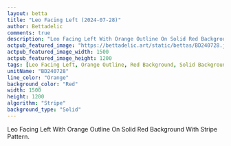 ```yaml
---
layout: betta
title: "Leo Facing Left (2024-07-28)"
author: Bettadelic
comments: true
description: "Leo Facing Left With Orange Outline On Solid Red Background With Stripe Pattern."
actpub_featured_image: "https://bettadelic.art/static/bettas/BD240728.jpg"
actpub_featured_image_width: 1500
actpub_featured_image_height: 1200
tags: [Leo Facing Left, Orange Outline, Red Background, Solid Background Pattern, Stripe Pattern, July 2024]
unitName: "BD240728"
line_color: "Orange"
background_color: "Red"
width: 1500
height: 1200
algorithm: "Stripe"
background_type: "Solid"
---
```


Leo Facing Left With Orange Outline On Solid Red Background With Stripe Pattern.
